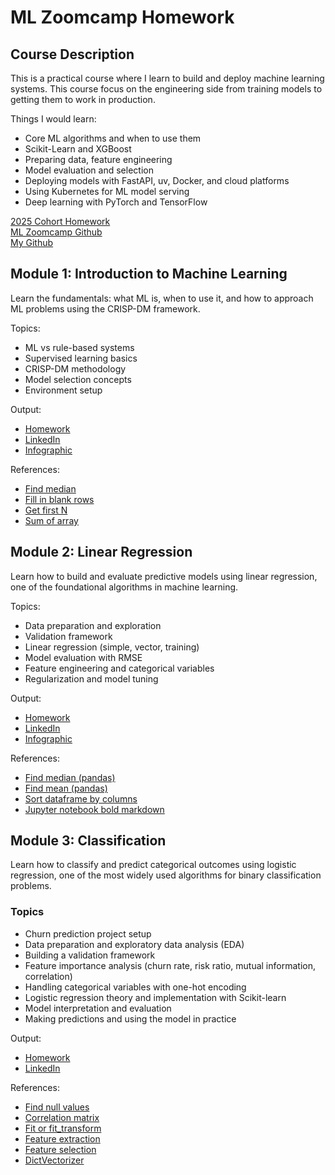 # ML Zoomcamp Homework

## Course Description
This is a practical course where I learn to build and deploy machine learning systems. This course focus on the engineering side from training models to getting them to work in production.

Things I would learn:
- Core ML algorithms and when to use them
- Scikit-Learn and XGBoost
- Preparing data, feature engineering
- Model evaluation and selection
- Deploying models with FastAPI, uv, Docker, and cloud platforms
- Using Kubernetes for ML model serving
- Deep learning with PyTorch and TensorFlow

[2025 Cohort Homework](https://github.com/DataTalksClub/machine-learning-zoomcamp/tree/master/cohorts/2025) \
[ML Zoomcamp Github](https://github.com/DataTalksClub/machine-learning-zoomcamp) \
[My Github](https://github.com/kang-mx/ml-zoomcamp-homework)



## Module 1: Introduction to Machine Learning

Learn the fundamentals: what ML is, when to use it, and how to approach ML problems using the CRISP-DM framework.

Topics:
- ML vs rule-based systems
- Supervised learning basics
- CRISP-DM methodology
- Model selection concepts
- Environment setup

Output:
- [Homework](https://github.com/kang-mx/ml-zoomcamp-homework/tree/main/01-intro)
- [LinkedIn](https://www.linkedin.com/posts/kangmx_machinelearning-zoomcamp-python-activity-7376220051915403264-uYT8/)
- [Infographic](https://www.canva.com/design/DAGzrtoC7jw/m_lM4aoFVRwAp65NojUx4A/edit?ui=e30)

References:
- [Find median](https://stackoverflow.com/questions/24101524/finding-median-of-list-in-python)
- [Fill in blank rows](https://pandas.pydata.org/docs/reference/api/pandas.DataFrame.fillna.html)
- [Get first N](https://www.geeksforgeeks.org/pandas/get-first-n-records-of-a-pandas-dataframe/)
- [Sum of array](https://www.geeksforgeeks.org/dsa/program-find-sum-elements-given-array/)


## Module 2: Linear Regression

Learn how to build and evaluate predictive models using linear regression, one of the foundational algorithms in machine learning.

Topics:
- Data preparation and exploration
- Validation framework
- Linear regression (simple, vector, training)
- Model evaluation with RMSE
- Feature engineering and categorical variables
- Regularization and model tuning

Output:
- [Homework](https://github.com/kang-mx/ml-zoomcamp-homework/tree/main/02-regression)
- [LinkedIn](https://www.linkedin.com/feed/update/urn:li:share:7380648027461632000/)
- [Infographic](https://www.canva.com/design/DAGzrtoC7jw/m_lM4aoFVRwAp65NojUx4A/edit?ui=e30)

References:
- [Find median (pandas)](https://pandas.pydata.org/docs/reference/api/pandas.DataFrame.median.html)
- [Find mean (pandas)](https://pandas.pydata.org/docs/reference/api/pandas.DataFrame.mean.html)
- [Sort dataframe by columns](https://pandas.pydata.org/docs/reference/api/pandas.DataFrame.sort_values.html)
- [Jupyter notebook bold markdown](https://www.ibm.com/docs/en/db2-event-store/2.0.0?topic=notebooks-markdown-jupyter-cheatsheet)


## Module 3: Classification

Learn how to classify and predict categorical outcomes using logistic regression, one of the most widely used algorithms for binary classification problems.

### Topics
- Churn prediction project setup  
- Data preparation and exploratory data analysis (EDA)  
- Building a validation framework  
- Feature importance analysis (churn rate, risk ratio, mutual information, correlation)  
- Handling categorical variables with one-hot encoding  
- Logistic regression theory and implementation with Scikit-learn  
- Model interpretation and evaluation  
- Making predictions and using the model in practice  

Output:
- [Homework](https://github.com/kang-mx/ml-zoomcamp-homework/tree/main/03-classification)
- [LinkedIn](https://github.com/kang-mx/ml-zoomcamp-homework/blob/main/03-classification/homework.ipynb)

References:
- [Find null values](https://www.geeksforgeeks.org/python/python-pandas-dataframe-fillna-to-replace-null-values-in-dataframe/)
- [Correlation matrix](https://www.w3schools.com/datascience/ds_stat_correlation_matrix.asp)
- [Fit or fit_transform](https://www.kaggle.com/discussions/questions-and-answers/58368)
- [Feature extraction](https://scikit-learn.org/stable/modules/feature_extraction.html)
- [Feature selection](https://scikit-learn.org/stable/modules/feature_selection.html)
- [DictVectorizer](https://scikit-learn.org/stable/modules/generated/sklearn.feature_extraction.DictVectorizer.html)
